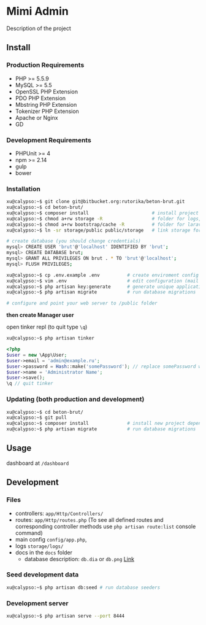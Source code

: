 # Mimi Admin

Description of the project


## Install

### Production Requirements

- PHP >= 5.5.9
- MySQL >= 5.5
- OpenSSL PHP Extension
- PDO PHP Extension
- Mbstring PHP Extension
- Tokenizer PHP Extension
- Apache or Nginx
- GD


### Development Requirements

- PHPUnit >= 4
- npm >= 2.14
- gulp
- bower

### Installation

```bash
xu@calypso:~$ git clone git@bitbucket.org:rutorika/beton-brut.git
xu@calypso:~$ cd beton-brut/
xu@calypso:~$ composer install                       # install project dependencies
xu@calypso:~$ chmod a+rw storage -R                  # folder for logs, cache, etc
xu@calypso:~$ chmod a+rw bootstrap/cache -R          # folder for laravel internal cache
xu@calypso:~$ ln -sr storage/public public/storage   # link storage for uploaded files to public directory 

# create database (you should change credentials)
mysql> CREATE USER 'brut'@'localhost' IDENTIFIED BY 'brut';
mysql> CREATE DATABASE brut;
mysql> GRANT ALL PRIVILEGES ON brut . * TO 'brut'@'localhost';
mysql> FLUSH PRIVILEGES;

xu@calypso:~$ cp .env.example .env          # create enviroment config file
xu@calypso:~$ vim .env                      # edit configuration (mail smtp options, db credentials you choose on db creation, debug mode=true/false, APP_ENV=local/production).
xu@calypso:~$ php artisan key:generate      # generate unique application key
xu@calypso:~$ php artisan migrate           # run database migrations

# configure and point your web server to /public folder
```

**then create Manager user**

open tinker repl (to quit type `\q`)
```bash
xu@calypso:~$ php artisan tinker
```

```php
<?php
$user = new \App\User;
$user->email = 'admin@example.ru';
$user->password = Hash::make('somePassword'); // replace somePassword with strong manager password
$user->name = 'Administrator Name';
$user->save();
\q // quit tinker
```

### Updating (both production and development)
```bash
xu@calypso:~$ cd beton-brut/
xu@calypso:~$ git pull
xu@calypso:~$ composer install              # install new project dependencies
xu@calypso:~$ php artisan migrate           # run database migrations
```

## Usage

dashboard at `/dashboard`

## Development

### Files

- controllers: `app/Http/Controllers/`
- routes: `app/Http/routes.php` (To see all defined routes and corresponding controller methods use `php artisan route:list` console command)
- main config `config/app.php`,
- logs `storage/logs/`
- docs in the `docs` folder
  - database description: `db.dia` or `db.png` [Link](/docs/db.png)


### Seed development data

```bash
xu@calypso:~$ php artisan db:seed # run database seeders
```

### Development server

```bash
xu@calypso:~$ php artisan serve --port 8444
```